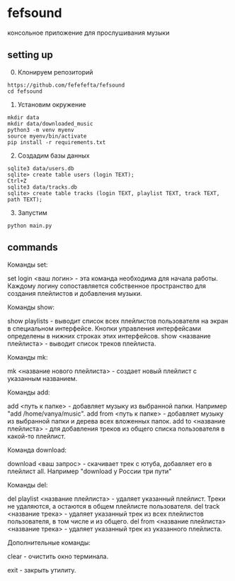 # fefsound
консольное приложение для прослушивания музыки

## setting up
0. Клонируем репозиторий
```
https://github.com/fefefefta/fefsound
cd fefsound
```

1. Установим окружение
```
mkdir data
mkdir data/downloaded_music
python3 -m venv myenv
source myenv/bin/activate
pip install -r requirements.txt
```
2. Создадим базы данных
```
sqlite3 data/users.db
sqlite> create table users (login TEXT);
Ctrl+Z
sqlite3 data/tracks.db
sqlite> create table tracks (login TEXT, playlist TEXT, track TEXT, path TEXT);
```
3. Запустим
```
python main.py
```

## commands

Команды set:

set login <ваш логин> - эта команда необходима для начала работы. Каждому логину сопоставляется собственное пространство для создания плейлистов и добавления музыки.

Команды show:

show playlists - выводит список всех плейлистов пользователя на экран в специальном интерфейсе. Кнопки управления интерфейсами определены в нижних строках этих интерфейсов.
show <название плейлиста> - выводит список треков плейлиста. 

Команды mk:

mk <название нового плейлиста> - создает новый плейлист с указанным названием. 

Команды add:

add <путь к папке> - добавляет музыку из выбранной папки. Например "add /home/vanya/music".
add from <путь к папке> - добавляет музыку из выбранной папки и дерева всех вложенных папок.
add to <название плейлиста> - для добавления треков из общего списка пользователя в какой-то плейлист.

Команда download:

download <ваш запрос> - скачивает трек с ютуба, добавляет его в плейлист all. Например "download у России три пути"

Команды del:

del playlist <название плейлиста> - удаляет указанный плейлист. Треки не удаляются, а остаются в общем плейлисте пользователя.
del track <название трека> - удаляет указанный трек из всех плейлистов пользователя, в том числе и из общего.
del from <название плейлиста> <название трека> - удаляет указанный трек из указанного плейлиста.

Дополнительные команды:

clear - очистить окно терминала.

exit - закрыть утилиту.

